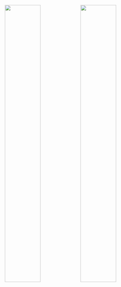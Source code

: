 <p style="text-align:center"><img src="https://github-readme-stats.vercel.app/api?username=wdzeng&theme=vue-dark&hide_border=true&include_all_commits=true&count_private=true" style="width: 48%"> <img src="https://github-readme-streak-stats.herokuapp.com/?user=wdzeng&theme=vue-dark&hide_border=true" style="width: 48%"></p>
